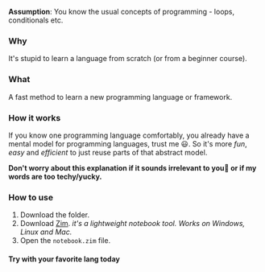 **Assumption**: You know the usual concepts of programming - loops, conditionals etc.

### Why
It's stupid to learn a language from scratch (or from a beginner course).

### What
A fast method to learn a new programming language or framework.

### How it works
If you know one programming language comfortably, you already have a mental model for programming languages, trust me 😃️.
So it's more *fun*, *easy* and *efficient* to just reuse parts of that abstract model.

**Don't worry about this explanation if it sounds irrelevant to you🤗️ or if my words are too techy/yucky.**

### How to use
1. Download the folder.
2. Download [Zim](https://www.zim-wiki.org). *it's a lightweight notebook tool. Works on Windows, Linux and Mac.*
3. Open the `notebook.zim` file.

#### Try with your favorite lang today
